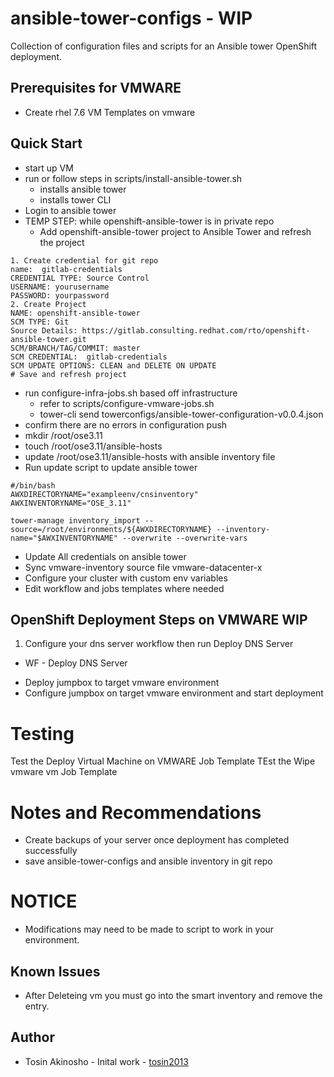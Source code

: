 # ansible-tower-configs - WIP

Collection of configuration files and scripts for an Ansible tower OpenShift deployment.

## Prerequisites for VMWARE
* Create rhel 7.6 VM Templates on vmware

## Quick Start
* start up VM
* run or follow steps in scripts/install-ansible-tower.sh
  - installs ansible tower
  - installs tower CLI
* Login to ansible tower
* TEMP STEP:  while openshift-ansible-tower is in private repo
  - Add openshift-ansible-tower project to Ansible Tower and refresh the project

```
1. Create credential for git repo
name:  gitlab-credentials
CREDENTIAL TYPE: Source Control
USERNAME: yourusername
PASSWORD: yourpassword
2. Create Project
NAME: openshift-ansible-tower
SCM TYPE: Git
Source Details: https://gitlab.consulting.redhat.com/rto/openshift-ansible-tower.git
SCM/BRANCH/TAG/COMMIT: master
SCM CREDENTIAL:  gitlab-credentials
SCM UPDATE OPTIONS: CLEAN and DELETE ON UPDATE
# Save and refresh project
```

* run configure-infra-jobs.sh based off infrastructure
  - refer to scripts/configure-vmware-jobs.sh
  - tower-cli send towerconfigs/ansible-tower-configuration-v0.0.4.json
* confirm there are no errors in configuration push
*  mkdir /root/ose3.11
* touch /root/ose3.11/ansible-hosts
* update /root/ose3.11/ansible-hosts with ansible inventory file
* Run update script to update ansible tower

```
#/bin/bash
AWXDIRECTORYNAME="exampleenv/cnsinventory"
AWXINVENTORYNAME="OSE_3.11"

tower-manage inventory_import --source=/root/environments/${AWXDIRECTORYNAME} --inventory-name="$AWXINVENTORYNAME" --overwrite --overwrite-vars
```
* Update All credentials on ansible tower
* Sync vmware-inventory source file vmware-datacenter-x
* Configure your cluster with custom env variables
* Edit  workflow and jobs templates where needed


## OpenShift Deployment Steps on VMWARE WIP
1. Configure your dns server workflow then run Deploy DNS Server
  - WF - Deploy DNS Server
* Deploy jumpbox to target vmware environment
* Configure jumpbox on target vmware environment and start deployment



# Testing
Test the Deploy Virtual Machine on VMWARE Job Template
TEst the Wipe vmware vm Job Template

# Notes and Recommendations
* Create backups of your server once  deployment has completed successfully
* save ansible-tower-configs and ansible inventory  in git repo  

# NOTICE
* Modifications may need to be made to script to work in your environment.

## Known Issues
* After Deleteing vm you must go into the smart inventory and remove the entry.

## Author
* Tosin Akinosho - Inital work - [tosin2013](https://github.com/tosin2013)
